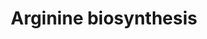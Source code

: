 ---
annotations:
- id: PW:0000002
  parent: classic metabolic pathway
  type: Pathway Ontology
  value: classic metabolic pathway
- id: PW:0001260
  parent: classic metabolic pathway
  type: Pathway Ontology
  value: arginine biosynthetic pathway
authors:
- M.Braymer
- MaintBot
- Mkutmon
- Christine Chichester
- Egonw
- Eweitz
- Khanspers
citedin: ''
communities: []
description: 'The first five steps of arginine biosynthesis in S. cerevisiae take
  place in the mitochondrion (CITS: [11553611])(CITS: [Hinnebusch]). This part of
  the pathway is known as the acetylated derivatives cycle because the acetyl group
  that is added to L-glutamate in the first step of the pathway is recycled via N-acetylglutamate
  generated in the fifth step. The enzymes that catalyze the second and third steps
  are encoded by a single gene (ARG5,6) that is translated into a pre-protein which
  is imported into mitochondria and cleaved there to yield two enzymes, N-acetylglutamate
  kinase and N-acetylglutamyl-phosphate reductase (CITS: [1649049]). These enzymes
  form a complex with each other and with N-acetylglutamate synthase, the first enzyme
  in the pathway, which may have implications for regulation of their activity (CITS:
  [11553611]).  The mitochondrial steps of the arginine biosynthesis pathway result
  in the formation of ornithine, which is exported to the cytoplasm by the transporter
  Ort1p (CITS: [8798783]). In the cytoplasm, L-ornithine is converted to L-arginine
  in three reactions mediated by ornithine carbamoyltransferase, arginosuccinate synthase,
  and argininosuccinate lyase.  Transcription of genes of the arginine biosynthetic
  pathway, as well as of other amino acid biosynthetic pathways, is activated by the
  transcription factor Gcn4p under conditions of amino acid starvation (CITS: [11390663])(CITS:
  [Hinnebusch]). Transcription of ARG1, ARG3, ARG5,6, and ARG8 is also repressed in
  the presence of arginine by the ArgR/Mcm1p complex, which consists of Arg80p, Arg81p,
  Arg82p, and Mcm1p (CITS: [14563547]). The transcriptional activator Gcn4p interacts
  with subunits of the ArgR/Mcm1p repressor, allowing for fine-tuning of transcriptional
  control in response to arginine availability (CITS: [15289616]).  SOURCE: SGD pathways,
  http://pathway.yeastgenome.org/server.html'
last-edited: 2025-01-14
ndex: null
organisms:
- Saccharomyces cerevisiae
redirect_from:
- /index.php/Pathway:WP275
- /instance/WP275
- /instance/WP275_r136206
revision: r136206
schema-jsonld:
- '@context': https://schema.org/
  '@id': https://wikipathways.github.io/pathways/WP275.html
  '@type': Dataset
  creator:
    '@type': Organization
    name: WikiPathways
  description: 'The first five steps of arginine biosynthesis in S. cerevisiae take
    place in the mitochondrion (CITS: [11553611])(CITS: [Hinnebusch]). This part of
    the pathway is known as the acetylated derivatives cycle because the acetyl group
    that is added to L-glutamate in the first step of the pathway is recycled via
    N-acetylglutamate generated in the fifth step. The enzymes that catalyze the second
    and third steps are encoded by a single gene (ARG5,6) that is translated into
    a pre-protein which is imported into mitochondria and cleaved there to yield two
    enzymes, N-acetylglutamate kinase and N-acetylglutamyl-phosphate reductase (CITS:
    [1649049]). These enzymes form a complex with each other and with N-acetylglutamate
    synthase, the first enzyme in the pathway, which may have implications for regulation
    of their activity (CITS: [11553611]).  The mitochondrial steps of the arginine
    biosynthesis pathway result in the formation of ornithine, which is exported to
    the cytoplasm by the transporter Ort1p (CITS: [8798783]). In the cytoplasm, L-ornithine
    is converted to L-arginine in three reactions mediated by ornithine carbamoyltransferase,
    arginosuccinate synthase, and argininosuccinate lyase.  Transcription of genes
    of the arginine biosynthetic pathway, as well as of other amino acid biosynthetic
    pathways, is activated by the transcription factor Gcn4p under conditions of amino
    acid starvation (CITS: [11390663])(CITS: [Hinnebusch]). Transcription of ARG1,
    ARG3, ARG5,6, and ARG8 is also repressed in the presence of arginine by the ArgR/Mcm1p
    complex, which consists of Arg80p, Arg81p, Arg82p, and Mcm1p (CITS: [14563547]).
    The transcriptional activator Gcn4p interacts with subunits of the ArgR/Mcm1p
    repressor, allowing for fine-tuning of transcriptional control in response to
    arginine availability (CITS: [15289616]).  SOURCE: SGD pathways, http://pathway.yeastgenome.org/server.html'
  keywords:
  - 2-oxoglutarate
  - ADP
  - AMP
  - ARG1
  - ARG2
  - ARG3
  - ARG4
  - ARG5,6
  - ARG7
  - ARG8
  - ATP
  - CPA1
  - CPA2
  - Coenzyme A
  - H+
  - H2O
  - L-arginine
  - L-arginino-succinate
  - L-aspartate
  - L-glutamate
  - L-glutamine
  - L-ornithine
  - N-acetyl-L-glutamate
  - N-acetylglutamate semialdehyde
  - N-acetylglutamyl-phosphate
  - N-alpha-acetylornithine
  - NADP
  - NADPH
  - acetyl-CoA
  - carbamoyl phosphate
  - carbamoyl-phosphate
  - citrulline
  - fumarate
  - hydrogencarbonate
  - phosphate
  - pyrophosphate
  license: CC0
  name: Arginine biosynthesis
seo: CreativeWork
title: Arginine biosynthesis
wpid: WP275
---